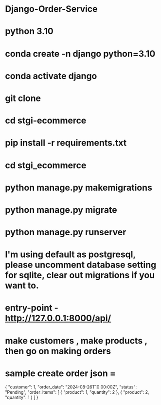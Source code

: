 # Django-Order-Service

# python 3.10 
# conda create -n django python=3.10
# conda activate django
# git clone <repository-url>
# cd stgi-ecommerce 
# pip install -r requirements.txt 
# cd stgi_ecommerce
# python manage.py makemigrations
# python manage.py migrate 
# python manage.py runserver

# I'm using default as postgresql, please uncomment database setting for sqlite, clear out migrations if you want to.

# entry-point - http://127.0.0.1:8000/api/

# make customers , make products , then go on making orders

# sample create order json = 

{
  "customer": 1,
  "order_date": "2024-08-26T10:00:00Z",
  "status": "Pending",
  "order_items": [
    {
      "product": 1,
      "quantity": 2
    },
    {
      "product": 2,
      "quantity": 1
    }
  ]
}
